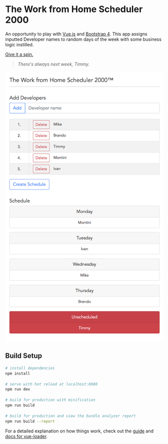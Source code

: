 # The Work from Home Scheduler 2000

An opportunity to play with [Vue.js](https://vuejs.org/) and [Bootstrap 4](https://getbootstrap.com/docs/4.1/getting-started/introduction/). This app assigns inputted Developer names to random days of the week with some business logic instilled.

[Give it a spin.](https://work-from-home-scheduler-2000.herokuapp.com/)

> *There's always next week, Timmy.*

![Screen](/src/assets/screen.png?raw=true "There's always next week, Timmy")

## Build Setup

``` bash
# install dependencies
npm install

# serve with hot reload at localhost:8080
npm run dev

# build for production with minification
npm run build

# build for production and view the bundle analyzer report
npm run build --report
```

For a detailed explanation on how things work, check out the [guide](http://vuejs-templates.github.io/webpack/) and [docs for vue-loader](http://vuejs.github.io/vue-loader).
